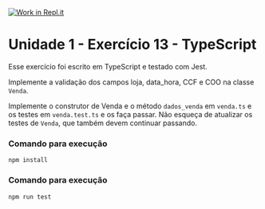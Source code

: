 [![Work in Repl.it](https://classroom.github.com/assets/work-in-replit-14baed9a392b3a25080506f3b7b6d57f295ec2978f6f33ec97e36a161684cbe9.svg)](https://classroom.github.com/online_ide?assignment_repo_id=3522912&assignment_repo_type=AssignmentRepo)
# Unidade 1 - Exercício 13 - TypeScript
Esse exercício foi escrito em TypeScript e testado com Jest.

Implemente a validação dos campos loja, data_hora, CCF e COO na classe `Venda`.

Implemente o construtor de Venda e o método `dados_venda` em `venda.ts` e os testes em `venda.test.ts` e os faça passar. Não esqueça de atualizar os testes de `Venda`, que também devem continuar passando.

### Comando para execução
`npm install`

### Comando para execução
`npm run test`

